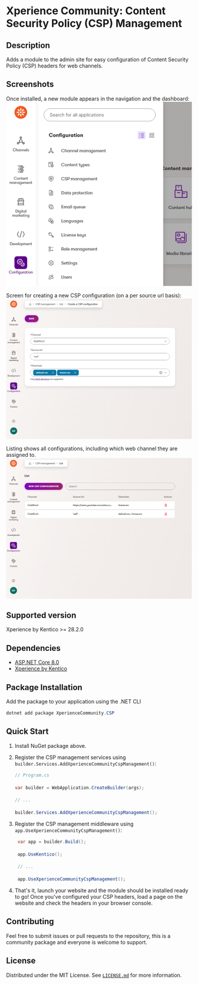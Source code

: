 ﻿# Xperience Community: Content Security Policy (CSP) Management

## Description

Adds a module to the admin site for easy configuration of Content Security Policy (CSP) headers for web channels.

## Screenshots

Once installed, a new module appears in the navigation and the dashboard:
<a href="src/images/navigation-tile.png">
  <img src="src/images/navigation-tile.png" width="600" alt="CSP Management module in navigation">
</a>

Screen for creating a new CSP configuration (on a per source url basis):
<a href="src/images/create-new.png">
  <img src="src/images/create-new.png" width="600" alt="Create a new CSP configuration screen">
</a>

Listing shows all configurations, including which web channel they are assigned to.
<a href="src/images/csp-listing.png">
  <img src="src/images/csp-listing.png" width="600" alt="CSP configuration listing screen">
</a>

## Supported version

Xperience by Kentico >= 28.2.0

## Dependencies

- [ASP.NET Core 8.0](https://dotnet.microsoft.com/en-us/download)
- [Xperience by Kentico](https://docs.xperience.io/xp/changelog)

## Package Installation

Add the package to your application using the .NET CLI

```powershell
dotnet add package XperienceCommunity.CSP
```

## Quick Start

1. Install NuGet package above.

1. Register the CSP management services using `builder.Services.AddXperienceCommunityCspManagement()`:

   ```csharp
   // Program.cs

   var builder = WebApplication.CreateBuilder(args);

   // ...

   builder.Services.AddXperienceCommunityCspManagement();
   ```


1. Register the CSP management middleware using `app.UseXperienceCommunityCspManagement()`:

   ```csharp
    var app = builder.Build();

    app.UseKentico();

    // ...

    app.UseXperienceCommunityCspManagement();
   ```

1. That's it, launch your website and the module should be installed ready to go! Once you've configured your CSP headers, load a page on the website and check the headers in your browser console.


## Contributing

Feel free to submit issues or pull requests to the repository, this is a community package and everyone is welcome to support.

## License

Distributed under the MIT License. See [`LICENSE.md`](LICENSE.md) for more information.